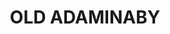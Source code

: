 ---
lastmod: '2025-04-06T06:05:20+00:00'
latitude: -35.997349
layout: suburb
longitude: 148.769744
postcode: '2629'
state: NSW
title: OLD ADAMINABY
url: /nsw/old-adaminaby/
---